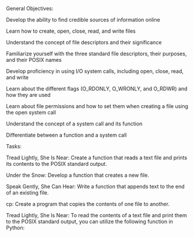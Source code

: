 General Objectives:

Develop the ability to find credible sources of information online

Learn how to create, open, close, read, and write files

Understand the concept of file descriptors and their significance

Familiarize yourself with the three standard file descriptors, their purposes, and their POSIX names

Develop proficiency in using I/O system calls, including open, close, read, and write

Learn about the different flags (O_RDONLY, O_WRONLY, and O_RDWR) and how they are used

Learn about file permissions and how to set them when creating a file using the open system call

Understand the concept of a system call and its function

Differentiate between a function and a system call

Tasks:

Tread Lightly, She Is Near: Create a function that reads a text file and prints its contents to the POSIX standard output.

Under the Snow: Develop a function that creates a new file.

Speak Gently, She Can Hear: Write a function that appends text to the end of an existing file.

cp: Create a program that copies the contents of one file to another.

Tread Lightly, She Is Near:
To read the contents of a text file and print them to the POSIX standard output, you can utilize the following function in Python:
